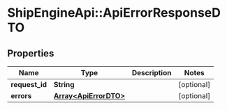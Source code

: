 # ShipEngineApi::ApiErrorResponseDTO

## Properties
Name | Type | Description | Notes
------------ | ------------- | ------------- | -------------
**request_id** | **String** |  | [optional] 
**errors** | [**Array&lt;ApiErrorDTO&gt;**](ApiErrorDTO.md) |  | [optional] 


